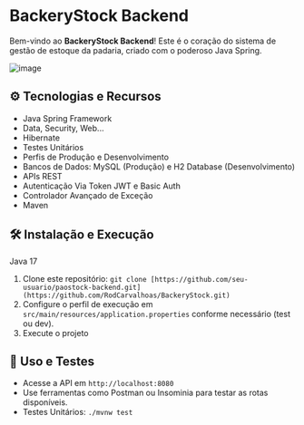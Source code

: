 # BackeryStock Backend

Bem-vindo ao **BackeryStock Backend**! Este é o coração do sistema de gestão de estoque da padaria, criado com o poderoso Java Spring.

![image](https://spring.io/img/spring-2.svg)

## ⚙️ Tecnologias e Recursos

- Java Spring Framework
- Data, Security, Web...
- Hibernate
- Testes Unitários
- Perfis de Produção e Desenvolvimento
- Bancos de Dados: MySQL (Produção) e H2 Database (Desenvolvimento)
- APIs REST
- Autenticação Via Token JWT e Basic Auth
- Controlador Avançado de Exceção
- Maven

## 🛠️ Instalação e Execução

Java 17

1. Clone este repositório: `git clone [https://github.com/seu-usuario/paostock-backend.git](https://github.com/RodCarvalhoas/BackeryStock.git)`
2. Configure o perfil de execução em `src/main/resources/application.properties` conforme necessário (test ou dev).
3. Execute o projeto

## 🚀 Uso e Testes

- Acesse a API em `http://localhost:8080`
- Use ferramentas como Postman ou Insominia para testar as rotas disponíveis.
- Testes Unitários: `./mvnw test`


